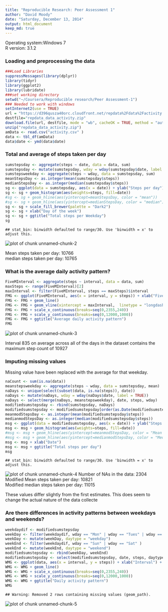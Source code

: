 ```yaml
---
title: "Reproducible Research: Peer Assessment 1"
author: "David Moody"
date: "Saturday, December 13, 2014"
output: html_document 
keep_md: true
---
```

 Operating system:Windows 7  
 R version: 3.1.2  
 
### Loading and preprocessing the data  
 


```r
###Load Libraries
suppressMessages(library(dplyr))
library(tidyr)
library(ggplot2)
library(lubridate)
###set working directory 
setwd("~/Coursera/Reproducible research/Peer Assessment-1")
### Needed to work with windows
setInternet2(use = TRUE)
url = "https://d396qusza40orc.cloudfront.net/repdata%2Fdata%2Factivity.zip"
destfile="repdata_data_activity.zip" 
download.file(url, destfile, mode = "wb", cacheOK = TRUE, method = "auto")
unzip("repdata_data_activity.zip")
amData <- read.csv("activity.csv" )
data <- tbl_df(amData)
data$date <- ymd(data$date)
```

### Total and average of steps taken per day


```r
sumstepsday <- aggregate(steps ~ date, data = data, sum)
sumstepsday <- mutate(sumstepsday, wday = wday(sumstepsday$date, label = TRUE))
sumstepsweekday <- aggregate(steps ~ wday, data = sumstepsday, sum)
meanStepsDay <- as.integer(mean(sumstepsday$steps))
medianStepsDay <- as.integer(median(sumstepsday$steps))
sg <- ggplot(data = sumstepsday, aes(x = date)) + ylab("Steps per day")
sg <- sg + geom_histogram(aes(weights=steps, fill=date))
#sg <- sg + geom_hline(aes(yintercept=meanStepsDay, color = "mean"))
#sg <- sg + geom_hline(aes(yintercept=medianStepsDay, color = "median"))
sg <- sg + scale_fill_brewer(palette = "Dark2")
sg <- sg + xlab("Day of the week")
sg <- sg + ggtitle("Total steps per Weekday")
sg
```

```
## stat_bin: binwidth defaulted to range/30. Use 'binwidth = x' to adjust this.
```

![plot of chunk unnamed-chunk-2](figure/unnamed-chunk-2-1.png) 

Mean steps taken per day: 10766  
median steps taken per day: 10765  

### What is the average daily activity pattern?


```r
FiveMInterval <- aggregate(steps ~ interval, data = data, sum)
maxSteps <- range(FiveMInterval)[2]
maxInterval <- filter(FiveMInterval, steps == maxSteps)$interval
FMG <- ggplot(FiveMInterval, aes(x = interval, y = steps)) + xlab("Five minute time interval") + ylab("Average steps taken")
FMG <- FMG + geom_line() 
FMG <- FMG + geom_vline(xintercept = maxInterval,  linetype = "longdash", color = "blue")
FMG <- FMG + scale_x_continuous(breaks=seq(0,2355,240))
FMG <- FMG + scale_y_continuous(breaks=seq(0,12000,1000))
FMG <- FMG + ggtitle("Average daily activity pattern")
FMG
```

![plot of chunk unnamed-chunk-3](figure/unnamed-chunk-3-1.png) 

Interval 835 on average across all of the days in the dataset contains the maximum step count of 10927  


### Imputing missing values
Missing value have been replaced with the average for that weekday.

```r
naCount <- sum(is.na(data))
meanstepsweekday <- aggregate(steps ~ wday, data = sumstepsday, mean)
naDays <- unique(select(subset(data, is.na(steps)), date))
naDays <- mutate(naDays, wday = wday(naDays$date, label = TRUE))
naDays <- select(merge(naDays, meanstepsweekday), date, steps, wday)
modifiedsumstepsday <- rbind(sumstepsday, naDays)
modifiedsumstepsday <- modifiedsumstepsday[order(as.Date(modifiedsumstepsday$date)), ]
meanmodStepsDay <- as.integer(mean(modifiedsumstepsday$steps))
medianmodStepsDay <- as.integer(median(modifiedsumstepsday$steps))
msg <- ggplot(data = modifiedsumstepsday, aes(x = date)) + ylab("Steps per day")
msg <- msg + geom_histogram(aes(weights=steps, fill=date))
#msg <- msg + geom_hline(aes(yintercept=meanmodStepsDay, color = "Mean steps"))
#msg <- msg + geom_hline(aes(yintercept=medianmodStepsDay, color = "Median steps"))
msg <- msg + xlab("Date")
msg <- msg + ggtitle("Total steps per day")
msg
```

```
## stat_bin: binwidth defaulted to range/30. Use 'binwidth = x' to adjust this.
```

![plot of chunk unnamed-chunk-4](figure/unnamed-chunk-4-1.png) 
Number of NAs in the data: 2304
Modified Mean steps taken per day: 10821  
Modified median steps taken per day: 11015   

These values differ slightly from the first estimates. 
This does seem to change the actual nature of the data collecte

### Are there differences in activity patterns between weekdays and weekends?


```r
weekdaydif <- modifiedsumstepsday
weekDay <- filter(weekdaydif, wday == "Mon" | wday == "Tues" | wday == "Wed" | wday == "Thurs" | wday == "Fri")
weekDay <- mutate(weekDay, daytype = "weekday")
weekEnd <- filter(weekdaydif, wday == "Sun" | wday == "Sat" )
weekEnd <- mutate(weekEnd, daytype = "weekend")
modifiedsumstepsday <- rbind(weekDay, weekEnd)
modifiedsumstepsday <- select(modifiedsumstepsday, date, steps, daytype)
WMG <- ggplot(data, aes(x = interval, y = steps)) + xlab("Interval") + ylab("Steps taken")
WMG <- WMG + geom_line() 
WMG <- WMG + scale_x_continuous(breaks=seq(0,2355,240))
WMG <- WMG + scale_y_continuous(breaks=seq(0,12000,1000))
WMG <- WMG + ggtitle("Daily activity pattern")
WMG
```

```
## Warning: Removed 2 rows containing missing values (geom_path).
```

![plot of chunk unnamed-chunk-5](figure/unnamed-chunk-5-1.png) 
